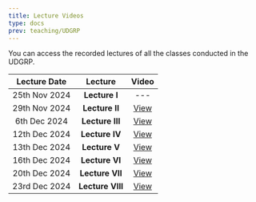 ```yaml
---
title: Lecture Videos
type: docs
prev: teaching/UDGRP
---
```

You can access the recorded lectures of all the classes conducted in the UDGRP.

|     Lecture Date      |      Lecture     |    Video    |
|:---------------------:|:---------------------:|:----------------:|
| 25th Nov 2024 | **Lecture I**     | --- |
| 29th Nov 2024 | **Lecture II**    |  [View](https://drive.google.com/file/d/15HMkkSBmOjMMYW94HgiuHWbCY3PVhSSD/view?usp=sharing) |
| 6th Dec 2024  | **Lecture III**   |  [View](https://drive.google.com/file/d/1kk1QPkq3g1NJeBzjdx2nwxBRt253eypG/view?usp=sharing) |
| 12th Dec 2024  | **Lecture IV**    |  [View](https://drive.google.com/file/d/1l94EGwxxLWOdbs-V2hoBAZ6g906iHypS/view?usp=sharing)|
| 13th Dec 2024 | **Lecture V**     |   [View](https://drive.google.com/file/d/1nkEFXV6pAxiCvuRYH6_eG4pTfTLnn5C7/view?usp=sharing) |
| 16th Dec 2024 | **Lecture VI**    |  [View](https://drive.google.com/file/d/1bCddzmznVKxXGA_iLL2bLxLrD_hDqzUr/view?usp=sharing) |
| 20th Dec 2024 | **Lecture VII**   | [View](https://drive.google.com/file/d/1YBqTe-ti4BcFMRfwXfJ3bmSPuVSqMRyn/view?usp=sharing) |
| 23rd Dec 2024 | **Lecture VIII**   | [View](https://drive.google.com/file/d/1Da5TxMBAeMhojxqVU4fNGJHJHOYH-J9y/view?usp=sharing) |
